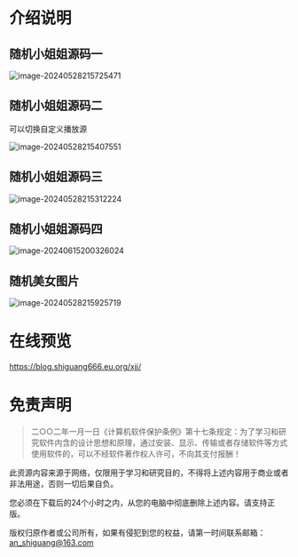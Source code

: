 # 介绍说明
## 随机小姐姐源码一

![image-20240528215725471](https://img2023.cnblogs.com/blog/2233039/202405/2233039-20240528215726628-377431126.png)



## 随机小姐姐源码二

可以切换自定义播放源

![image-20240528215407551](https://img2023.cnblogs.com/blog/2233039/202405/2233039-20240528215546736-1499886931.png)



## 随机小姐姐源码三

![image-20240528215312224](https://img2023.cnblogs.com/blog/2233039/202405/2233039-20240528215337631-1593711462.png)



## 随机小姐姐源码四

![image-20240615200326024](https://img2023.cnblogs.com/blog/2233039/202406/2233039-20240615200322390-1881656728.png)



## 随机美女图片

![image-20240528215925719](https://img2023.cnblogs.com/blog/2233039/202405/2233039-20240528215926780-1901453591.png)



# 在线预览

https://blog.shiguang666.eu.org/xjj/



# 免责声明

> 二○○二年一月一日《计算机软件保护条例》第十七条规定：为了学习和研究软件内含的设计思想和原理，通过安装、显示、传输或者存储软件等方式使用软件的，可以不经软件著作权人许可，不向其支付报酬！



此资源内容来源于网络，仅限用于学习和研究目的，不得将上述内容用于商业或者非法用途，否则一切后果自负。

您必须在下载后的24个小时之内，从您的电脑中彻底删除上述内容。请支持正版。

版权归原作者或公司所有，如果有侵犯到您的权益，请第一时间联系邮箱：[an_shiguang@163.com](mailto:an_shiguang@163.com)
